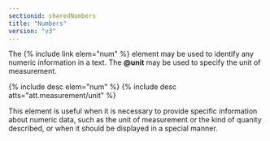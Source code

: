 ```yaml
---
sectionid: sharedNumbers
title: "Numbers"
version: "v3"
---
```


The {% include link elem="num" %} element may be used to identify any numeric information in a text. The **@unit** may be used to specify the unit of measurement.

{% include desc elem="num" %} 
{% include desc atts="att.measurement/unit" %} 

This element is useful when it is necessary to provide specific information about numeric data, such as the unit of measurement or the kind of quanity described, or when it should be displayed in a special manner.
